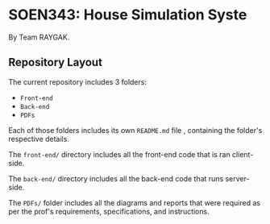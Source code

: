 # SOEN343: House Simulation Syste

By Team RAYGAK.

## Repository Layout

The current repository includes 3 folders:
- `Front-end`
- `Back-end`
- `PDFs`

Each of those folders includes its own `README.md` file , containing the folder's respective details.

The `front-end/` directory includes all the front-end code that is ran client-side.

The `back-end/` directory includes all the back-end code that runs server-side.

The `PDFs/` folder includes all the diagrams and reports that were required as per the prof's requirements, specifications, and instructions.
